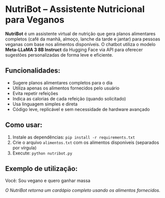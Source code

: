 # NutriBot – Assistente Nutricional para Veganos

**NutriBot** é um assistente virtual de nutrição que gera planos alimentares completos (café da manhã, almoço, lanche da tarde e jantar) para pessoas veganas com base nos alimentos disponíveis. O chatbot utiliza o modelo **Meta-LLaMA 3 8B Instruct** da Hugging Face via API para oferecer sugestões personalizadas de forma leve e eficiente. 

## Funcionalidades:

- Sugere planos alimentares completos para o dia
- Utiliza apenas os alimentos fornecidos pelo usuário
- Evita repetir refeições
- Indica as calorias de cada refeição (quando solicitado)
- Usa linguagem simples e direta
- Código leve, replicável e sem necessidade de hardware avançado

## Como usar:

1. Instale as dependências:  `pip install -r requirements.txt`
2.  Crie o arquivo `alimentos.txt` com os alimentos disponíveis (separados por vírgula)
3. Execute:  `python nutribot.py`

## Exemplo de utilização:
Você: Sou vegano e quero ganhar massa

*O NutriBot retorna um cardápio completo usando os alimentos fornecidos.*

